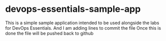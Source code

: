 # devops-essentials-sample-app

This is a simple sample application intended to be used alongside the labs for DevOps Essentials.
And  I am adding lines to commit the file
Once this is done the file will be pushed back to github

